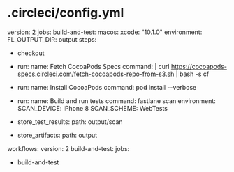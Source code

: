 # .circleci/config.yml
version: 2
jobs:
build-and-test:
macos:
xcode: "10.1.0"
environment:
FL_OUTPUT_DIR: output
steps:
- checkout
- run:
name: Fetch CocoaPods Specs
command: |
curl https://cocoapods-specs.circleci.com/fetch-cocoapods-repo-from-s3.sh | bash -s cf
- run:
name: Install CocoaPods
command: pod install --verbose

- run:
name: Build and run tests
command: fastlane scan
environment:
SCAN_DEVICE: iPhone 8
SCAN_SCHEME: WebTests

- store_test_results:
path: output/scan
- store_artifacts:
path: output

workflows:
version: 2
build-and-test:
jobs:
- build-and-test
